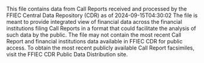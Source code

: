 This file contains data from Call Reports received and processed by 
the FFIEC Central Data Repository (CDR) as of 2024-09-15T04:30:02 
The file is meant to provide integrated view of financial data 
across the financial institutions filing Call Reports in a format 
that could facilitate the analysis of such data by the public. 
The file may not contain the most recent Call Report and financial 
institutions data available in FFIEC CDR for public access. To 
obtain the most recent publicly available Call Report facsimiles, 
visit the FFIEC CDR Public Data Distribution site. 
  
